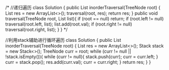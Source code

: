 /*
//递归遍历 
class Solution {
    public List<Integer> inorderTraversal(TreeNode root) {
        List<Integer> res = new ArrayList<>();
        traversal(root, res);
        return res;
    }
    public void traversal(TreeNode root, List<Integer> list){
        if (root == null) return;
        if (root.left != null)
            traversal(root.left, list);
        list.add(root.val);
        if (root.right != null)
            traversal(root.right, list);
    }
} */


//利用stack辅助进行循环遍历
class Solution {
    public List<Integer> inorderTraversal(TreeNode root) {
        List<Integer> res = new ArrayList<>();
        Stack<TreeNode> stack = new Stack<>();
        TreeNode curr = root;
        while (curr != null || !stack.isEmpty()){
            while (curr != null){
                stack.push(curr);
                curr = curr.left;
            }
            curr = stack.pop();
            res.add(curr.val);
            curr = curr.right;
        }
        return res;
    }
}